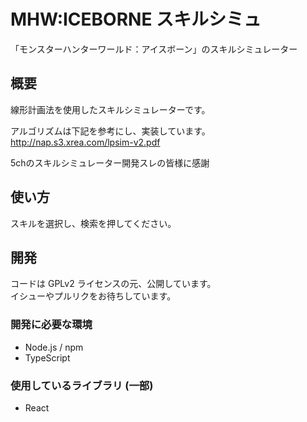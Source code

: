 # MHW:ICEBORNE スキルシミュ

「モンスターハンターワールド：アイスボーン」のスキルシミュレーター


## 概要

線形計画法を使用したスキルシミュレーターです。  

アルゴリズムは下記を参考にし、実装しています。  
http://nap.s3.xrea.com/lpsim-v2.pdf

5chのスキルシミュレーター開発スレの皆様に感謝


## 使い方

スキルを選択し、検索を押してください。


## 開発

コードは GPLv2 ライセンスの元、公開しています。  
イシューやプルリクをお待ちしています。

### 開発に必要な環境

- Node.js / npm
- TypeScript

### 使用しているライブラリ (一部)

- React
